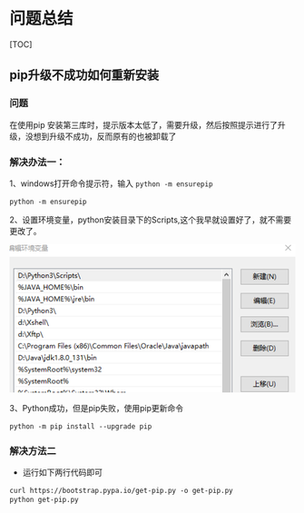 # 问题总结

[TOC]

## pip升级不成功如何重新安装

### 问题

在使用pip 安装第三库时，提示版本太低了，需要升级，然后按照提示进行了升级，没想到升级不成功，反而原有的也被卸载了

### 解决办法一：

1、windows打开命令提示符，输入 `python -m ensurepip`

```
python -m ensurepip
```

2、设置环境变量，python安装目录下的Scripts,这个我早就设置好了，就不需要更改了。

![](IMG/微信截图_20200914150148.png)

3、Python成功，但是pip失败，使用pip更新命令

```
python -m pip install --upgrade pip
```





### 解决方法二

- 运行如下两行代码即可

```
curl https://bootstrap.pypa.io/get-pip.py -o get-pip.py
python get-pip.py
```





